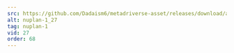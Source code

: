 ```yaml
---
src: https://github.com/Dadaism6/metadriverse-asset/releases/download/assetsv1.0.2/nuplan-1_27.mp4
alt: nuplan-1_27
tag: nuplan-1
vid: 27
order: 68
---
```

